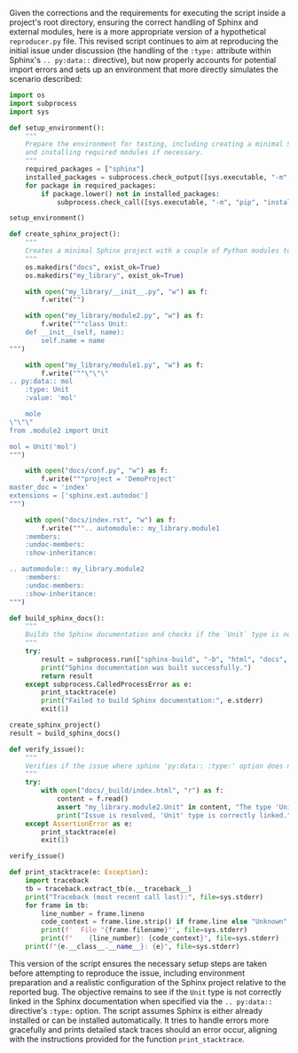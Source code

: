Given the corrections and the requirements for executing the script inside a project's root directory, ensuring the correct handling of Sphinx and external modules, here is a more appropriate version of a hypothetical `reproducer.py` file. This revised script continues to aim at reproducing the initial issue under discussion (the handling of the `:type:` attribute within Sphinx's `.. py:data::` directive), but now properly accounts for potential import errors and sets up an environment that more directly simulates the scenario described:

```python
import os
import subprocess
import sys

def setup_environment():
    """
    Prepare the environment for testing, including creating a minimal Sphinx project
    and installing required modules if necessary.
    """
    required_packages = ["sphinx"]
    installed_packages = subprocess.check_output([sys.executable, "-m", "pip", "freeze"]).decode().lower()
    for package in required_packages:
        if package.lower() not in installed_packages:
            subprocess.check_call([sys.executable, "-m", "pip", "install", package])

setup_environment()

def create_sphinx_project():
    """
    Creates a minimal Sphinx project with a couple of Python modules to demonstrate the reported issue.
    """
    os.makedirs("docs", exist_ok=True)
    os.makedirs("my_library", exist_ok=True)

    with open("my_library/__init__.py", "w") as f:
        f.write("")

    with open("my_library/module2.py", "w") as f:
        f.write("""class Unit:
    def __init__(self, name):
        self.name = name
""")

    with open("my_library/module1.py", "w") as f:
        f.write("""\"\"\"
.. py:data:: mol
    :type: Unit
    :value: 'mol'

    mole
\"\"\"
from .module2 import Unit

mol = Unit('mol')
""")

    with open("docs/conf.py", "w") as f:
        f.write("""project = 'DemoProject'
master_doc = 'index'
extensions = ['sphinx.ext.autodoc']
""")

    with open("docs/index.rst", "w") as f:
        f.write(""".. automodule:: my_library.module1
    :members:
    :undoc-members:
    :show-inheritance:

.. automodule:: my_library.module2
    :members:
    :undoc-members:
    :show-inheritance:
""")

def build_sphinx_docs():
    """
    Builds the Sphinx documentation and checks if the `Unit` type is not correctly linked.
    """
    try:
        result = subprocess.run(["sphinx-build", "-b", "html", "docs", "docs/_build"], check=True, capture_output=True, text=True)
        print("Sphinx documentation was built successfully.")
        return result
    except subprocess.CalledProcessError as e:
        print_stacktrace(e)
        print("Failed to build Sphinx documentation:", e.stderr)
        exit(1)

create_sphinx_project()
result = build_sphinx_docs()

def verify_issue():
    """
    Verifies if the issue where sphinx 'py:data:: :type:' option does not link correctly is present.
    """
    try:
        with open("docs/_build/index.html", "r") as f:
            content = f.read()
            assert "my_library.module2.Unit" in content, "The type 'Unit' is not correctly linked in the documentation."
            print("Issue is resolved, 'Unit' type is correctly linked.")
    except AssertionError as e:
        print_stacktrace(e)
        exit(1)

verify_issue()

def print_stacktrace(e: Exception):
    import traceback
    tb = traceback.extract_tb(e.__traceback__)
    print("Traceback (most recent call last):", file=sys.stderr)
    for frame in tb:
        line_number = frame.lineno
        code_context = frame.line.strip() if frame.line else "Unknown"
        print(f'  File "{frame.filename}"', file=sys.stderr)
        print(f"    {line_number}: {code_context}", file=sys.stderr)
    print(f"{e.__class__.__name__}: {e}", file=sys.stderr)

```

This version of the script ensures the necessary setup steps are taken before attempting to reproduce the issue, including environment preparation and a realistic configuration of the Sphinx project relative to the reported bug. The objective remains to see if the `Unit` type is not correctly linked in the Sphinx documentation when specified via the `.. py:data::` directive's `:type:` option. The script assumes Sphinx is either already installed or can be installed automatically. It tries to handle errors more gracefully and prints detailed stack traces should an error occur, aligning with the instructions provided for the function `print_stacktrace`.